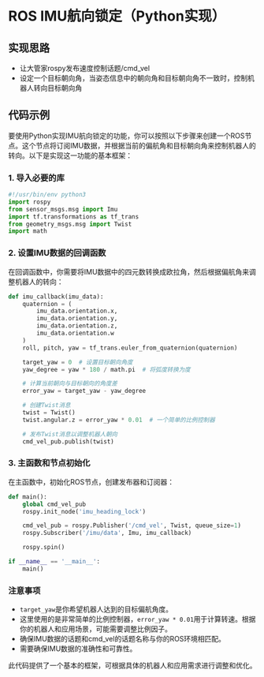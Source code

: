 # ROS IMU航向锁定（Python实现）

## 实现思路

- 让大管家rospy发布速度控制话题/cmd_vel
- 设定一个目标朝向角，当姿态信息中的朝向角和目标朝向角不一致时，控制机器人转向目标朝向角





## 代码示例

要使用Python实现IMU航向锁定的功能，你可以按照以下步骤来创建一个ROS节点。这个节点将订阅IMU数据，并根据当前的偏航角和目标朝向角来控制机器人的转向。以下是实现这一功能的基本框架：

### 1. 导入必要的库

```python
#!/usr/bin/env python3
import rospy
from sensor_msgs.msg import Imu
import tf.transformations as tf_trans
from geometry_msgs.msg import Twist
import math
```

### 2. 设置IMU数据的回调函数

在回调函数中，你需要将IMU数据中的四元数转换成欧拉角，然后根据偏航角来调整机器人的转向：

```python
def imu_callback(imu_data):
    quaternion = (
        imu_data.orientation.x,
        imu_data.orientation.y,
        imu_data.orientation.z,
        imu_data.orientation.w
    )
    roll, pitch, yaw = tf_trans.euler_from_quaternion(quaternion)

    target_yaw = 0  # 设置目标朝向角度
    yaw_degree = yaw * 180 / math.pi  # 将弧度转换为度

    # 计算当前朝向与目标朝向的角度差
    error_yaw = target_yaw - yaw_degree

    # 创建Twist消息
    twist = Twist()
    twist.angular.z = error_yaw * 0.01  # 一个简单的比例控制器

    # 发布Twist消息以调整机器人朝向
    cmd_vel_pub.publish(twist)
```

### 3. 主函数和节点初始化

在主函数中，初始化ROS节点，创建发布器和订阅器：

```python
def main():
    global cmd_vel_pub
    rospy.init_node('imu_heading_lock')

    cmd_vel_pub = rospy.Publisher('/cmd_vel', Twist, queue_size=1)
    rospy.Subscriber('/imu/data', Imu, imu_callback)

    rospy.spin()

if __name__ == '__main__':
    main()
```

### 注意事项

- `target_yaw`是你希望机器人达到的目标偏航角度。
- 这里使用的是非常简单的比例控制器，`error_yaw * 0.01`用于计算转速。根据你的机器人和应用场景，可能需要调整比例因子。
- 确保IMU数据的话题和cmd_vel的话题名称与你的ROS环境相匹配。
- 需要确保IMU数据的准确性和可靠性。

此代码提供了一个基本的框架，可根据具体的机器人和应用需求进行调整和优化。